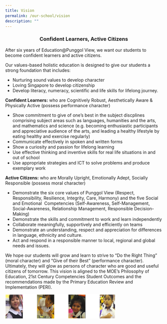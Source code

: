 ```yaml
---
title: Vision
permalink: /our-school/vision
description: ""
---
```

<html>
<body>

<h3 style="text-align:center;">Confident Learners, Active Citizens</h3>

</body>
</html>

After six years of Education@Punggol View, we want our students to become confident learners and active citizens.

Our values-based holistic education is designed to give our students a strong foundation that includes:

*   Nurturing sound values to develop character
*   Loving Singapore to develop citizenship
*   Develop literacy, numeracy, scientific and life skills for lifelong journey.

**Confident Learners:** who are Cognitively Robust, Aesthetically Aware & Physically Active (possess performance character)  

*   Show commitment to give of one’s best in the subject discplines comprising subject areas such as languages, humanities and the arts, and mathematics and science (e.g. becoming enthusiastic participants and appreciative audience of the arts, and leading a healthy lifestyle by eating healthy and exercise regularly)
*   Communicate effectively in spoken and written forms
*   Show a curiosity and passion for lifelong learning
*   Use effective thinking and inventive skills for real life situations in and out of school
*   Use appropriate strategies and ICT to solve problems and produce exemplary work

  

**Active Citizens:** who are Morally Upright, Emotionally Adept, Socially Responsible (possess moral character)

*   Demonstrate the six core values of Punggol View (Respect, Responsibility, Resilience, Integrity, Care, Harmony) and the five Social and Emotional  Competencies (Self-Awareness, Self-Management, Social-Awareness, Relationship Management, Responsible Decision-Making)
*   Demonstrate the skills and commitment to work and learn independently
*   Collaborate meaningfully, supportively and efficiently on teams 
*   Demonstrate an understanding, respect and appreciation for differences in language, ethnicity and culture. 
*   Act and respond in a responsible manner to local, regional and global needs and issues. 


We hope our students will grow and learn to strive to “Do the Right Thing” (moral character) and “Give of their Best” (performance character). Ultimately, they will glow as persons of character who are good and useful citizens of tomorrow. This vision is aligned to the MOE’s Philosophy of Education, 21st Century Competencies Student Outcomes and the recommendations made by the Primary Education Review and Implementation (PERI).

<img src="/images/vision.png"  
style="width:70%">
